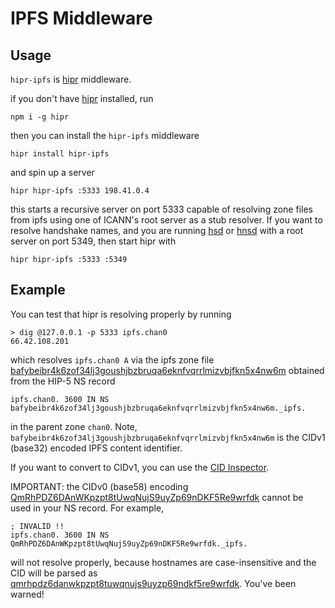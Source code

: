 # IPFS Middleware

## Usage

`hipr-ipfs` is [hipr](https://github.com/lukeburns/hipr) middleware. 

if you don't have [hipr](https://github.com/lukeburns/hipr) installed, run
```
npm i -g hipr
```
then you can install the `hipr-ipfs` middleware
```
hipr install hipr-ipfs
```
and spin up a server
```
hipr hipr-ipfs :5333 198.41.0.4
```
this starts a recursive server on port 5333 capable of resolving zone files from ipfs using one of ICANN's root server as a stub resolver. If you want to resolve handshake names, and you are running [hsd](https://github.com/handshake-org/hsd) or [hnsd](https://github.com/handshake-org/hnsd) with a root server on port 5349, then start hipr with
```
hipr hipr-ipfs :5333 :5349
```

## Example

You can test that hipr is resolving properly by running
```
> dig @127.0.0.1 -p 5333 ipfs.chan0
66.42.108.201
```
which resolves `ipfs.chan0 A` via the ipfs zone file [bafybeibr4k6zof34lj3goushjbzbruqa6eknfvqrrlmizvbjfkn5x4nw6m](https://bafybeibr4k6zof34lj3goushjbzbruqa6eknfvqrrlmizvbjfkn5x4nw6m.ipfs.infura-ipfs.io/) obtained from the HIP-5 NS record
```
ipfs.chan0. 3600 IN NS bafybeibr4k6zof34lj3goushjbzbruqa6eknfvqrrlmizvbjfkn5x4nw6m._ipfs.
```
in the parent zone `chan0`. Note, `bafybeibr4k6zof34lj3goushjbzbruqa6eknfvqrrlmizvbjfkn5x4nw6m` is the CIDv1 (base32) encoded IPFS content identifier.

If you want to convert to CIDv1, you can use the [CID Inspector](https://cid.ipfs.io/#QmRhPDZ6DAnWKpzpt8tUwqNujS9uyZp69nDKF5Re9wrfdk).

IMPORTANT: the CIDv0 (base58) encoding [QmRhPDZ6DAnWKpzpt8tUwqNujS9uyZp69nDKF5Re9wrfdk](https://cloudflare-ipfs.com/ipfs/QmRhPDZ6DAnWKpzpt8tUwqNujS9uyZp69nDKF5Re9wrfdk) cannot be used in your NS record. For example,
```
; INVALID !!
ipfs.chan0. 3600 IN NS QmRhPDZ6DAnWKpzpt8tUwqNujS9uyZp69nDKF5Re9wrfdk._ipfs.
```
will not resolve properly, because hostnames are case-insensitive and the CID will be parsed as [qmrhpdz6danwkpzpt8tuwqnujs9uyzp69ndkf5re9wrfdk](https://cloudflare-ipfs.com/ipfs/qmrhpdz6danwkpzpt8tuwqnujs9uyzp69ndkf5re9wrfdk). You've been warned!
